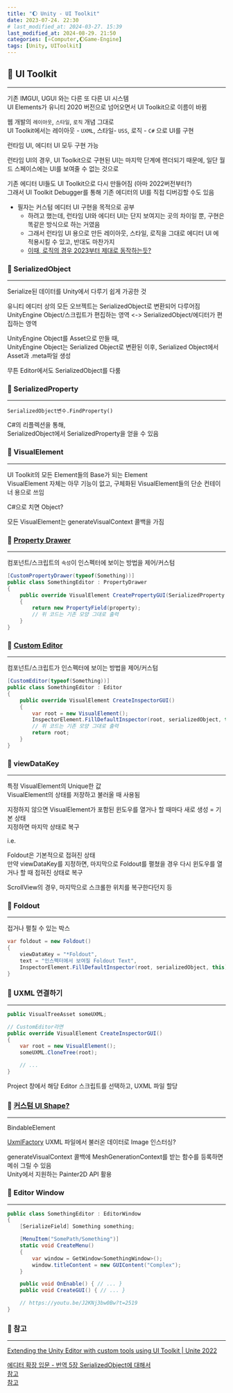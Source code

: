 ```yaml
---
title: "🌔 Unity - UI Toolkit"
date: 2023-07-24. 22:30
# last_modified_at: 2024-03-27. 15:39
last_modified_at: 2024-08-29. 21:50
categories: [⭐Computer,🌔Game-Engine]
tags: [Unity, UIToolkit]
---
```


## 💫 UI Toolkit

---

기존 IMGUI, UGUI 와는 다른 또 다른 UI 시스템  
UI Elements가 유니티 2020 버전으로 넘어오면서 UI Toolkit으로 이름이 바뀜  

웹 개발의 `레이아웃`, `스타일`, `로직` 개념 그대로  
UI Toolkit에서는 레이아웃 - `UXML`, 스타일- `USS`, 로직 - `C#` 으로 UI를 구현  

런타임 UI, 에디터 UI 모두 구현 가능  

런타임 UI의 경우, UI Toolkit으로 구현된 UI는 마지막 단계에 렌더되기 때문에, 일단 월드 스페이스에는 UI를 보여줄 수 없는 것으로  

기존 에디터 UI들도 UI Toolkit으로 다시 만들어짐 (아마 2022버전부터?)  
그래서 UI Toolkit Debugger를 통해 기존 에디터의 UI를 직접 디버깅할 수도 있음  

- 필자는 커스텀 에디터 UI 구현을 목적으로 공부  
  - 하려고 했는데, 런타임 UI와 에디터 UI는 단지 보여지는 곳의 차이일 뿐, 구현은 똑같은 방식으로 하는 거였음  
  - 그래서 런타임 UI 용으로 만든 레이아웃, 스타일, 로직을 그대로 에디터 UI 에 적용시킬 수 있고, 반대도 마찬가지
  - [이때, 로직의 경우 2023부터 제대로 동작하는듯?](https://youtu.be/J2KNj3bw0Bw?t=2727)

### 💫 SerializedObject

---

Serialize된 데이터를 Unity에서 다루기 쉽게 가공한 것  

유니티 에디터 상의 모든 오브젝트는 SerializedObject로 변환되어 다루어짐  
UnityEngine Object/스크립트가 편집하는 영역 <-> SerializedObject/에디터가 편집하는 영역  

UnityEngine Object를 Asset으로 만들 때,  
UnityEngine Object는 Serialized Object로 변환된 이후, Serialized Object에서 Asset과 .meta파일 생성  

무튼 Editor에서도 SerializedObject를 다룸  

### 💫 SerializedProperty

---

`SerializedObject변수.FindProperty()`  

C#의 리플렉션을 통해,  
SerializedObject에서 SerializedProperty을 얻을 수 있음  

### 💫 VisualElement

---

UI Toolkit의 모든 Element들의 Base가 되는 Element  
VisualElement 자체는 아무 기능이 없고, 구체화된 VisualElement들의 단순 컨테이너 용으로 쓰임  

C#으로 치면 Object?  

모든 VisualElement는 generateVisualContext 콜백을 가짐  

### 💫 [Property Drawer](https://docs.unity3d.com/kr/2022.3/Manual/editor-PropertyDrawers.html)

---

컴포넌트/스크립트의 `속성`이 인스펙터에 보이는 방법을 제어/커스텀  

```cs
[CustomPropertyDrawer(typeof(Something))]
public class SomethingEditor : PropertyDrawer
{
	public override VisualElement CreatePropertyGUI(SerializedProperty property)
	{
		return new PropertyField(property);
		// 위 코드는 기존 모양 그대로 출력
	}
}
```

### 💫 [Custom Editor](https://docs.unity3d.com/kr/2022.3/Manual/editor-CustomEditors.html)

---

컴포넌트/스크립트가 인스펙터에 보이는 방법을 제어/커스텀  

```cs
[CustomEditor(typeof(Something))]
public class SomethingEditor : Editor
{
	public override VisualElement CreateInspectorGUI()
	{
		var root = new VisualElement();
		InspectorElement.FillDefaultInspector(root, serializedObject, this);
		// 위 코드는 기존 모양 그대로 출력
		return root;
	}
}
```

### 💫 viewDataKey

---

특정 VisualElement의 Unique한 값  
VisualElement의 상태를 저장하고 불러올 때 사용됨  

지정하지 않으면 VisualElement가 포함된 윈도우를 열거나 할 때마다 새로 생성 = 기본 상태  
지정하면 마지막 상태로 복구  

i.e.  

Foldout은 기본적으로 접혀진 상태  
만약 viewDataKey를 지정하면, 마지막으로 Foldout를 펼쳤을 경우 다시 윈도우를 열거나 할 때 접혀진 상태로 복구  

ScrollView의 경우, 마지막으로 스크롤한 위치를 복구한다던지 등  

### 💫 Foldout

---

접거나 펼칠 수 있는 박스  

```cs
var foldout = new Foldout()
{
	viewDataKey = "*Foldout",
	text = "인스펙터에서 보여질 Foldout Text",
	InspectorElement.FillDefaultInspector(root, serializedObject, this);
}
```

### 💫 UXML 연결하기

---

```cs
public VisualTreeAsset someUXML;

// CustomEditor라면
public override VisualElement CreateInspectorGUI()
{
	var root = new VisualElement();
	someUXML.CloneTree(root);

	// ...
}
```

Project 창에서 해당 Editor 스크립트를 선택하고, UXML 파일 할당  

### 💫 [커스텀 UI Shape?](https://youtu.be/J2KNj3bw0Bw?t=1367)

---

BindableElement  

[UxmlFactory](https://docs.unity3d.com/ScriptReference/UIElements.Image.UxmlFactory.html)
UXML 파일에서 불러온 데이터로 Image 인스터싱?  

generateVisualContext 콜백에 MeshGenerationContext를 받는 함수를 등록하면 메쉬 그릴 수 있음  
Unity에서 지원하는 Painter2D API 활용  

### 💫 Editor Window

---

```cs
public class SomethingEditor : EditorWindow
{
	[SerializeField] Something something;

	[MenuItem("SomePath/Something")]
	static void CreateMenu()
	{
		var window = GetWindow<SomethingWindow>();
		window.titleContent = new GUIContent("Complex");
	}

	public void OnEnable() { // ... }
	public void CreateGUI() { // ... }

	// https://youtu.be/J2KNj3bw0Bw?t=2519
}
```

### 💫 참고

---

[Extending the Unity Editor with custom tools using UI Toolkit | Unite 2022](https://www.youtube.com/watch?v=J2KNj3bw0Bw)  

[에디터 확장 입문 - 번역 5장 SerializedObject에 대해서](https://blog.naver.com/hammerimpact/220770624015)  
[참고](https://mechurak.github.io/2023-02-24_unity_ui_toolkit/)  
[참고](https://smilejsu.tistory.com/2317)  
